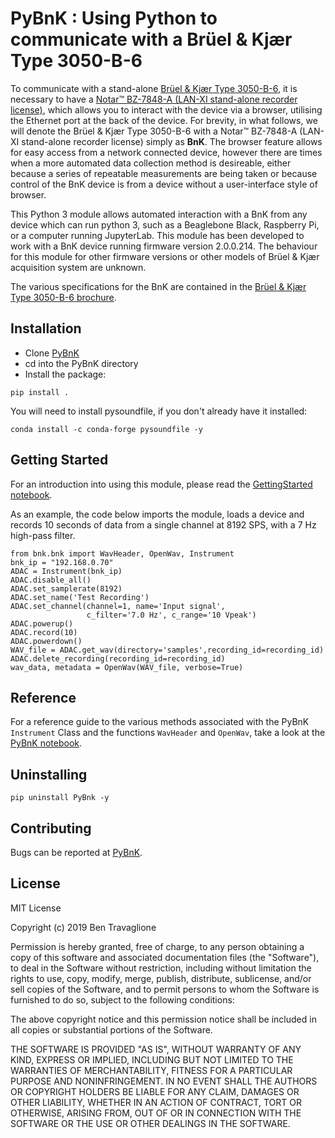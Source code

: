# PyBnK : Using Python to communicate with a Brüel &amp; Kjær Type 3050-B-6

To communicate with a stand-alone [Brüel & Kjær Type 3050-B-6](https://www.bksv.com/en/products/data-acquisition-systems-and-hardware/LAN-XI-data-acquisition-hardware/modules/type-3050), it is necessary to have a [Notar™ BZ-7848-A (LAN-XI stand-alone recorder license)](https://www.bksv.com/en/products/data-acquisition-systems-and-hardware/general-purpose-analyzer-system/lan-xi-notar), which allows you to interact with the device via a browser, utilising the Ethernet port at the back of the device. For brevity, in what follows, we will denote the Brüel & Kjær Type 3050-B-6 with a Notar™ BZ-7848-A (LAN-XI stand-alone recorder license) simply as __BnK__.
The browser feature allows for easy access from a network connected device, however there are times when a more automated data collection method is desireable, either because a series of repeatable measurements are being taken or because control of the BnK device is from a device without a user-interface style of browser.

This Python 3 module allows automated interaction with a BnK from any device which can run python 3, such as a Beaglebone Black, Raspberry Pi, or a computer running JupyterLab.
This module has been developed to work with a BnK device running firmware version 2.0.0.214. 
The behaviour for this module for other firmware versions or other models of Brüel & Kjær acquisition system are unknown.

The various specifications for the BnK are contained in the [Brüel & Kjær Type 3050-B-6 brochure](https://www.bksv.com/media/doc/bp2215.pdf).

## Installation

* Clone [PyBnK](https://github.com/uwasystemhealth/PyBnK)
* cd into the PyBnK directory
* Install the package:

```
pip install .
```

You will need to install pysoundfile, if you don't already have it installed:

```
conda install -c conda-forge pysoundfile -y
```

## Getting Started

For an introduction into using this module, please read the [GettingStarted notebook](GettingStarted.ipynb).

As an example, the code below imports the module, loads a device and records 10 seconds of data from a single channel at 8192 SPS, with a 7 Hz high-pass filter.

```
from bnk.bnk import WavHeader, OpenWav, Instrument
bnk_ip = "192.168.0.70"
ADAC = Instrument(bnk_ip)
ADAC.disable_all()
ADAC.set_samplerate(8192)
ADAC.set_name('Test Recording')
ADAC.set_channel(channel=1, name='Input signal', 
                 c_filter='7.0 Hz', c_range='10 Vpeak')
ADAC.powerup()
ADAC.record(10)
ADAC.powerdown()
WAV_file = ADAC.get_wav(directory='samples',recording_id=recording_id)
ADAC.delete_recording(recording_id=recording_id)
wav_data, metadata = OpenWav(WAV_file, verbose=True)
```

## Reference

For a reference guide to the various methods associated with the PyBnK `Instrument` Class and the functions `WavHeader` and `OpenWav`, take a look at the [PyBnK notebook](PyBnK.ipynb).

## Uninstalling

```
pip uninstall PyBnk -y
```

## Contributing

Bugs can be reported at [PyBnK](https://github.com/uwasystemhealth/PyBnK). 

## License

MIT License

Copyright (c) 2019 Ben Travaglione

Permission is hereby granted, free of charge, to any person obtaining a copy
of this software and associated documentation files (the "Software"), to deal
in the Software without restriction, including without limitation the rights
to use, copy, modify, merge, publish, distribute, sublicense, and/or sell
copies of the Software, and to permit persons to whom the Software is
furnished to do so, subject to the following conditions:

The above copyright notice and this permission notice shall be included in all
copies or substantial portions of the Software.

THE SOFTWARE IS PROVIDED "AS IS", WITHOUT WARRANTY OF ANY KIND, EXPRESS OR
IMPLIED, INCLUDING BUT NOT LIMITED TO THE WARRANTIES OF MERCHANTABILITY,
FITNESS FOR A PARTICULAR PURPOSE AND NONINFRINGEMENT. IN NO EVENT SHALL THE
AUTHORS OR COPYRIGHT HOLDERS BE LIABLE FOR ANY CLAIM, DAMAGES OR OTHER
LIABILITY, WHETHER IN AN ACTION OF CONTRACT, TORT OR OTHERWISE, ARISING FROM,
OUT OF OR IN CONNECTION WITH THE SOFTWARE OR THE USE OR OTHER DEALINGS IN THE
SOFTWARE.
